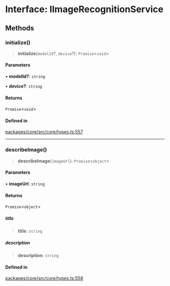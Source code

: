 # Interface: IImageRecognitionService

## Methods

### initialize()

> **initialize**(`modelId`?, `device`?): `Promise`\<`void`\>

#### Parameters

• **modelId?**: `string`

• **device?**: `string`

#### Returns

`Promise`\<`void`\>

#### Defined in

[packages/core/src/core/types.ts:557](https://github.com/ai16z/eliza/blob/main/packages/core/src/core/types.ts#L557)

***

### describeImage()

> **describeImage**(`imageUrl`): `Promise`\<`object`\>

#### Parameters

• **imageUrl**: `string`

#### Returns

`Promise`\<`object`\>

##### title

> **title**: `string`

##### description

> **description**: `string`

#### Defined in

[packages/core/src/core/types.ts:558](https://github.com/ai16z/eliza/blob/main/packages/core/src/core/types.ts#L558)
